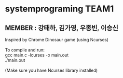 # systemprograming TEAM1

## MEMBER : 강태하, 김가영, 우종빈, 이승신

Inspired by Chrome Dinosaur game (using Ncurses) \
 \
To compile and run:
 \
      gcc main.c -lcurses -o main.out \
      ./main.out \
 \
(Make sure you have Ncurses library installed)
